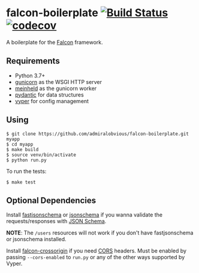 # falcon-boilerplate [![Build Status](https://travis-ci.org/admiralobvious/falcon-boilerplate.svg?branch=master)](https://travis-ci.org/admiralobvious/falcon-boilerplate) [![codecov](https://codecov.io/gh/admiralobvious/falcon-boilerplate/branch/master/graph/badge.svg)](https://codecov.io/gh/admiralobvious/falcon-boilerplate)

A boilerplate for the [Falcon](https://github.com/falconry/falcon) framework.

## Requirements
- Python 3.7+
- [gunicorn](https://github.com/benoitc/gunicorn) as the WSGI HTTP server
- [meinheld](https://github.com/mopemope/meinheld) as the gunicorn worker
- [pydantic](https://github.com/samuelcolvin/pydantic) for data structures
- [vyper](https://github.com/admiralobvious/vyper) for config management

## Using

```
$ git clone https://github.com/admiralobvious/falcon-boilerplate.git myapp
$ cd myapp
$ make build
$ source venv/bin/activate
$ python run.py
```

To run the tests:

```
$ make test
```

## Optional Dependencies

Install [fastjsonschema](https://github.com/horejsek/python-fastjsonschema) or 
[jsonschema](https://github.com/Julian/jsonschema) if you wanna validate the requests/responses with 
[JSON Schema](https://json-schema.org/).

**NOTE**: The `/users` resources will not work if you don't have fastjsonschema or jsonschema installed.

Install [falcon-crossorigin](https://github.com/admiralobvious/falcon-crossorigin) if you need 
[CORS](https://en.wikipedia.org/wiki/Cross-origin_resource_sharing) headers.
Must be enabled by passing `--cors-enabled` to `run.py` or any of the other ways supported by Vyper.
